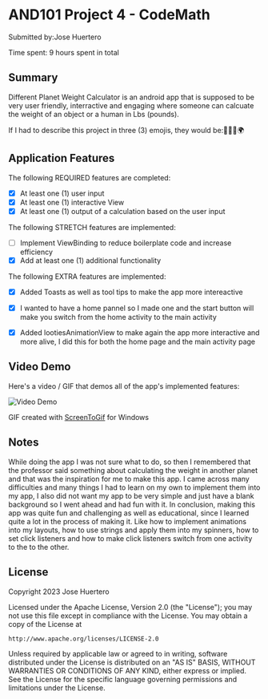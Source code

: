 <!-- (This is a comment) INSTRUCTIONS: Go through this page and fill out any **bolded** entries with their correct values.-->

# AND101 Project 4 - CodeMath

Submitted by:Jose Huertero

Time spent: 9 hours spent in total

## Summary

Different Planet Weight Calculator is an android app that is supposed to be very user friendly, interractive and engaging where someone can calcuate the weight of an object or a human 
in Lbs (pounds).

If I had to describe this project in three (3) emojis, they would be:👨‍🚀📱🌍 

## Application Features

<!-- (This is a comment) Please be sure to change the [ ] to [x] for any features you completed.  If a feature is not checked [x], you might miss the points for that item! -->

The following REQUIRED features are completed:

- [x] At least one (1) user input
- [x] At least one (1) interactive View
- [x] At least one (1) output of a calculation based on the user input

The following STRETCH features are implemented:

- [ ] Implement ViewBinding to reduce boilerplate code and increase efficiency
- [x] Add at least one (1) additional functionality

The following EXTRA features are implemented:

- [x] Added Toasts as well as tool tips to make the app more intereactive 
- [x] I wanted to have a home pannel so I made one and the start button will make you switch from the home activity to the main activity
- [x] Added lootiesAnimationView to make again the app more interactive and more alive, I did this for both the home page and the main activity page


## Video Demo

Here's a video / GIF that demos all of the app's implemented features:

<img src='https://imgur.com/FtP0Kjj.gif' title='Video Demo' width='' alt='Video Demo' />

GIF created with [ScreenToGif](https://www.screentogif.com/) for Windows

<!-- Recommended tools:
- [Kap](https://getkap.co/) for macOS
- [ScreenToGif](https://www.screentogif.com/) for Windows
- [peek](https://github.com/phw/peek) for Linux. -->

## Notes

While doing the app I was not sure what to do, so then I remembered that the professor said something about calculating the weight in another planet and that was the inspiration for me to make this app.
I came across many difficulties and many things I had to learn on my own to implement them into my app, I also did not want my app to be very simple and just have a blank background so I went ahead and had fun with it.
In conclusion, making this app was quite fun and challenging as well as educational, since I learned quite a lot in the process of making it. Like how to implement animations into my layouts, how to use strings and apply them into my spinners,
how to set click listeners and how to make click listeners switch from one activity to the to the other.
## License

Copyright 2023 Jose Huertero


Licensed under the Apache License, Version 2.0 (the "License");
you may not use this file except in compliance with the License.
You may obtain a copy of the License at

    http://www.apache.org/licenses/LICENSE-2.0

Unless required by applicable law or agreed to in writing, software
distributed under the License is distributed on an "AS IS" BASIS,
WITHOUT WARRANTIES OR CONDITIONS OF ANY KIND, either express or implied.
See the License for the specific language governing permissions and
limitations under the License.
